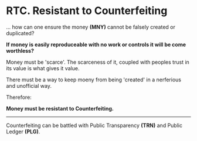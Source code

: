 # RTC. Resistant to Counterfeiting


... how can one ensure the money **(MNY)** cannot be falsely created or duplicated?


**If money is easily reproduceable with no work or controls it will be come worthless?**

Money must be 'scarce'.  The scarceness of it, coupled with peoples trust in its value is what gives it value.

There must be a way to keep moeny from being 'created' in a nerferious and unofficial way.

Therefore:

**Money must be resistant to Counterfeiting.**

----------

Counterfeiting can be battled with Public Transparency **(TRN)** and Public Ledger **(PLG)**.


